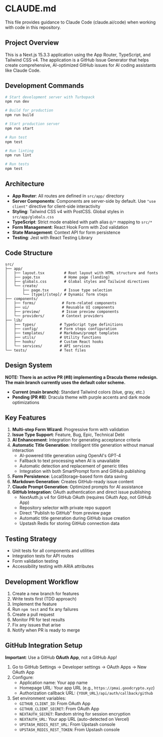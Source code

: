 # CLAUDE.md

This file provides guidance to Claude Code (claude.ai/code) when working with code in this repository.

## Project Overview

This is a Next.js 15.3.3 application using the App Router, TypeScript, and Tailwind CSS v4. The application is a GitHub Issue Generator that helps create comprehensive, AI-optimized GitHub issues for AI coding assistants like Claude Code.

## Development Commands

```bash
# Start development server with Turbopack
npm run dev

# Build for production
npm run build

# Start production server
npm run start

# Run test
npm test

# Run linting
npm run lint

# Run tests
npm test
```

## Architecture

- **App Router**: All routes are defined in `src/app/` directory
- **Server Components**: Components are server-side by default. Use `"use client"` directive for client-side interactivity
- **Styling**: Tailwind CSS v4 with PostCSS. Global styles in `src/app/globals.css`
- **TypeScript**: Strict mode enabled with path alias `@/*` mapping to `src/*`
- **Form Management**: React Hook Form with Zod validation
- **State Management**: Context API for form persistence
- **Testing**: Jest with React Testing Library

## Code Structure

```
src/
├── app/
│   ├── layout.tsx         # Root layout with HTML structure and fonts
│   ├── page.tsx           # Home page (landing)
│   ├── globals.css        # Global styles and Tailwind directives
│   └── create/
│       ├── page.tsx       # Issue type selection
│       └── [type]/[step]/ # Dynamic form steps
├── components/
│   ├── forms/            # Form-related components
│   ├── ui/               # Reusable UI components
│   ├── preview/          # Issue preview components
│   └── providers/        # Context providers
├── lib/
│   ├── types/           # TypeScript type definitions
│   ├── config/          # Form steps configuration
│   ├── templates/       # Markdown/prompt templates
│   ├── utils/           # Utility functions
│   ├── hooks/           # Custom React hooks
│   └── services/        # API services
└── tests/               # Test files
```

## Design System

**NOTE: There is an active PR (#8) implementing a Dracula theme redesign. The main branch currently uses the default color scheme.**

- **Current (main branch)**: Standard Tailwind colors (blue, gray, etc.)
- **Pending (PR #8)**: Dracula theme with purple accents and dark mode optimizations

## Key Features

1. **Multi-step Form Wizard**: Progressive form with validation
2. **Issue Type Support**: Feature, Bug, Epic, Technical Debt
3. **AI Enhancement**: Integration for generating acceptance criteria
4. **Automatic Title Generation**: Intelligent title generation without manual interaction
   - AI-powered title generation using OpenAI's GPT-4
   - Fallback to text processing when AI is unavailable
   - Automatic detection and replacement of generic titles
   - Integration with both SmartPrompt form and GitHub publishing
5. **Form Persistence**: LocalStorage-based form data saving
6. **Markdown Generation**: Creates GitHub-ready issue content
7. **Claude Prompt Generation**: Optimized prompts for AI assistance
8. **GitHub Integration**: OAuth authentication and direct issue publishing
   - NextAuth.js v4 for GitHub OAuth (requires OAuth App, not GitHub App)
   - Repository selector with private repo support
   - Direct "Publish to GitHub" from preview page
   - Automatic title generation during GitHub issue creation
   - Upstash Redis for storing GitHub connection data

## Testing Strategy

- Unit tests for all components and utilities
- Integration tests for API routes
- Form validation testing
- Accessibility testing with ARIA attributes

## Development Workflow

1. Create a new branch for features
2. Write tests first (TDD approach)
3. Implement the feature
4. Run `npm test` and fix any failures
5. Create a pull request
6. Monitor PR for test results
7. Fix any issues that arise
8. Notify when PR is ready to merge

## GitHub Integration Setup

**Important**: Use a GitHub **OAuth App**, not a GitHub App!

1. Go to GitHub Settings → Developer settings → OAuth Apps → New OAuth App
2. Configure:
   - Application name: Your app name
   - Homepage URL: Your app URL (e.g., `https://pmai.goodcrypto.xyz`)
   - Authorization callback URL: `{YOUR_URL}/api/auth/callback/github`
3. Set environment variables:
   - `GITHUB_CLIENT_ID`: From OAuth App
   - `GITHUB_CLIENT_SECRET`: From OAuth App
   - `NEXTAUTH_SECRET`: Random string for session encryption
   - `NEXTAUTH_URL`: Your app URL (auto-detected on Vercel)
   - `UPSTASH_REDIS_REST_URL`: From Upstash console
   - `UPSTASH_REDIS_REST_TOKEN`: From Upstash console